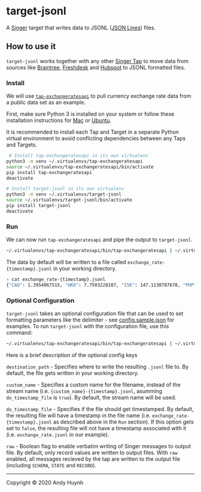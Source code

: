 # target-jsonl

A [Singer](https://singer.io) target that writes data to JSONL ([JSON Lines](http://jsonlines.org/)) files.

## How to use it

`target-jsonl` works together with any other [Singer Tap] to move data from sources like [Braintree], [Freshdesk] and [Hubspot] to JSONL formatted files.

### Install

We will use [`tap-exchangeratesapi`][exchangeratesapi] to pull currency exchange rate data from a public data set as an example.

First, make sure Python 3 is installed on your system or follow these installation instructions for [Mac] or [Ubuntu].

It is recommended to install each Tap and Target in a separate Python virtual environment to avoid conflicting dependencies between any Taps and Targets.

```bash
 # Install tap-exchangeratesapi in its own virtualenv
python3 -m venv ~/.virtualenvs/tap-exchangeratesapi
source ~/.virtualenvs/tap-exchangeratesapi/bin/activate
pip install tap-exchangeratesapi
deactivate

# Install target-jsonl in its own virtualenv
python3 -m venv ~/.virtualenvs/target-jsonl
source ~/.virtualenvs/target-jsonl/bin/activate
pip install target-jsonl
deactivate
```

### Run

We can now run `tap-exchangeratesapi` and pipe the output to `target-jsonl`.

```bash
~/.virtualenvs/tap-exchangeratesapi/bin/tap-exchangeratesapi | ~/.virtualenvs/target-jsonl/bin/target-jsonl
```

The data by default will be written to a file called `exchange_rate-{timestamp}.jsonl` in your working directory.

```bash
› cat exchange_rate-{timestamp}.jsonl
{"CAD": 1.3954067515, "HKD": 7.7503228187, "ISK": 147.1130787678, "PHP": 50.5100534957, "DKK": 6.8779745434, "HUF": 327.9376498801, "CZK": 25.018446781, "GBP": 0.8059214167, "RON": 4.4673491976, "SEK": 9.9002029146, "IDR": 15321.0016602103, "INR": 75.6516325401, "BRL": 5.4711307877, "RUB": 73.6220254566, "HRK": 6.9765725881, "JPY": 106.548607268, "THB": 32.420217672, "CHF": 0.9750046117, "EUR": 0.9223390518, "MYR": 4.3475373547, "BGN": 1.8039107176, "TRY": 6.988286294, "CNY": 7.0764619074, "NOK": 10.3973436635, "NZD": 1.6446227633, "ZAR": 18.4316546763, "USD": 1.0, "MXN": 24.1217487548, "SGD": 1.4152370411, "AUD": 1.5361556908, "ILS": 3.5102379635, "KRW": 1218.9540675152, "PLN": 4.1912931194, "date": "2020-04-29T00:00:00Z"}
```

### Optional Configuration

`target-jsonl` takes an optional configuration file that can be used to set formatting parameters like the delimiter - see [config.sample.json](config.sample.json) for examples. To run `target-jsonl` with the configuration file, use this command:

```bash
~/.virtualenvs/tap-exchangeratesapi/bin/tap-exchangeratesapi | ~/.virtualenvs/target-jsonl/bin/target-jsonl -c my-config.json
```

Here is a brief description of the optional config keys

`destination_path` - Specifies where to write the resulting `.jsonl` file to. By default, the file gets written in your working directory.

`custom_name` - Specifies a custom name for the filename, instead of the stream name (i.e. `{custom_name}-{timestamp}.jsonl`, asumming `do_timestamp_file` is `true`). By default, the stream name will be used.

`do_timestamp_file` - Specifies if the file should get timestamped. By default, the resulting file will have a timestamp in the file name (i.e. `exchange_rate-{timestamp}.jsonl` as described above in the `Run` section). If this option gets set to `false`, the resulting file will not have a timestamp associated with it (i.e. `exchange_rate.jsonl` in our example).

`raw` - Boolean flag to enable verbatim writing of Singer messages to output file. By default, only record values are written to output files. With `raw` enabled, all messages
recieved by the tap are written to the output file (including `SCHEMA`, `STATE` and `RECORD`).

---

Copyright &copy; 2020 Andy Huynh

[singer tap]: https://singer.io
[braintree]: https://github.com/singer-io/tap-braintree
[freshdesk]: https://github.com/singer-io/tap-freshdesk
[hubspot]: https://github.com/singer-io/tap-hubspot
[exchangeratesapi]: https://github.com/singer-io/tap-exchangeratesapi
[mac]: http://docs.python-guide.org/en/latest/starting/install3/osx/
[ubuntu]: https://www.digitalocean.com/community/tutorials/how-to-install-python-3-and-set-up-a-local-programming-environment-on-ubuntu-16-04
